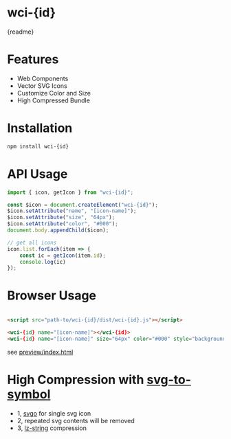# wci-{id}

{readme}

# Features
* Web Components
* Vector SVG Icons 
* Customize Color and Size
* High Compressed Bundle
# Installation
```sh
npm install wci-{id}
```
# API Usage
```js
import { icon, getIcon } from "wci-{id}";

const $icon = document.createElement("wci-{id}");
$icon.setAttribute("name", "[icon-name]");
$icon.setAttribute("size", "64px");
$icon.setAttribute("color", "#000");
document.body.appendChild($icon);

// get all icons
icon.list.forEach(item => {
    const ic = getIcon(item.id);
    console.log(ic)
});
```
# Browser Usage
```html

<script src="path-to/wci-{id}/dist/wci-{id}.js"></script>

<wci-{id} name="[icon-name]"></wci-{id}>
<wci-{id} name="[icon-name]" size="64px" color="#000" style="background:#f5f5f5;"></wci-{id}>
```
see [preview/index.html](preview/index.html)

# High Compression with [svg-to-symbol](https://github.com/cenfun/svg-to-symbol)
* 1, [svgo](https://github.com/svg/svgo) for single svg icon
* 2, repeated svg contents will be removed
* 3, [lz-string](https://github.com/pieroxy/lz-string) compression

